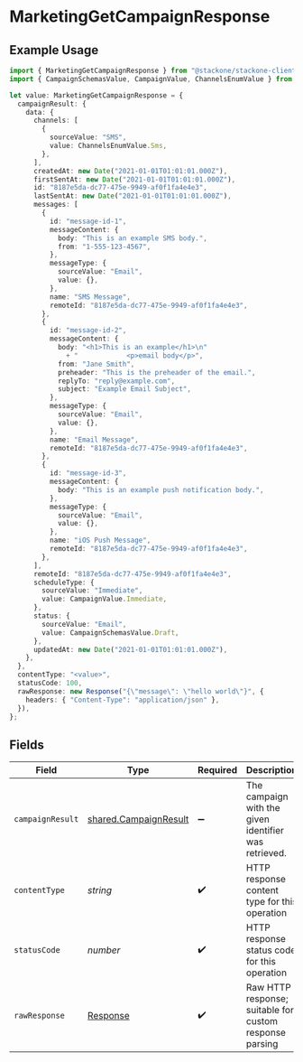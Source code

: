 # MarketingGetCampaignResponse

## Example Usage

```typescript
import { MarketingGetCampaignResponse } from "@stackone/stackone-client-ts/sdk/models/operations";
import { CampaignSchemasValue, CampaignValue, ChannelsEnumValue } from "@stackone/stackone-client-ts/sdk/models/shared";

let value: MarketingGetCampaignResponse = {
  campaignResult: {
    data: {
      channels: [
        {
          sourceValue: "SMS",
          value: ChannelsEnumValue.Sms,
        },
      ],
      createdAt: new Date("2021-01-01T01:01:01.000Z"),
      firstSentAt: new Date("2021-01-01T01:01:01.000Z"),
      id: "8187e5da-dc77-475e-9949-af0f1fa4e4e3",
      lastSentAt: new Date("2021-01-01T01:01:01.000Z"),
      messages: [
        {
          id: "message-id-1",
          messageContent: {
            body: "This is an example SMS body.",
            from: "1-555-123-4567",
          },
          messageType: {
            sourceValue: "Email",
            value: {},
          },
          name: "SMS Message",
          remoteId: "8187e5da-dc77-475e-9949-af0f1fa4e4e3",
        },
        {
          id: "message-id-2",
          messageContent: {
            body: "<h1>This is an example</h1>\n"
              + "            <p>email body</p>",
            from: "Jane Smith",
            preheader: "This is the preheader of the email.",
            replyTo: "reply@example.com",
            subject: "Example Email Subject",
          },
          messageType: {
            sourceValue: "Email",
            value: {},
          },
          name: "Email Message",
          remoteId: "8187e5da-dc77-475e-9949-af0f1fa4e4e3",
        },
        {
          id: "message-id-3",
          messageContent: {
            body: "This is an example push notification body.",
          },
          messageType: {
            sourceValue: "Email",
            value: {},
          },
          name: "iOS Push Message",
          remoteId: "8187e5da-dc77-475e-9949-af0f1fa4e4e3",
        },
      ],
      remoteId: "8187e5da-dc77-475e-9949-af0f1fa4e4e3",
      scheduleType: {
        sourceValue: "Immediate",
        value: CampaignValue.Immediate,
      },
      status: {
        sourceValue: "Email",
        value: CampaignSchemasValue.Draft,
      },
      updatedAt: new Date("2021-01-01T01:01:01.000Z"),
    },
  },
  contentType: "<value>",
  statusCode: 100,
  rawResponse: new Response("{\"message\": \"hello world\"}", {
    headers: { "Content-Type": "application/json" },
  }),
};
```

## Fields

| Field                                                                 | Type                                                                  | Required                                                              | Description                                                           |
| --------------------------------------------------------------------- | --------------------------------------------------------------------- | --------------------------------------------------------------------- | --------------------------------------------------------------------- |
| `campaignResult`                                                      | [shared.CampaignResult](../../../sdk/models/shared/campaignresult.md) | :heavy_minus_sign:                                                    | The campaign with the given identifier was retrieved.                 |
| `contentType`                                                         | *string*                                                              | :heavy_check_mark:                                                    | HTTP response content type for this operation                         |
| `statusCode`                                                          | *number*                                                              | :heavy_check_mark:                                                    | HTTP response status code for this operation                          |
| `rawResponse`                                                         | [Response](https://developer.mozilla.org/en-US/docs/Web/API/Response) | :heavy_check_mark:                                                    | Raw HTTP response; suitable for custom response parsing               |